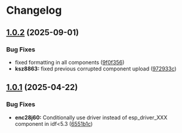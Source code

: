 # Changelog

## [1.0.2](https://github.com/kostaond/esp-eth-drivers/compare/enc28j60@v1.0.1...enc28j60@v1.0.2) (2025-09-01)


### Bug Fixes

* fixed formatting in all components ([9f0f356](https://github.com/kostaond/esp-eth-drivers/commit/9f0f356a4b1402c6c19787619288e0f84310464a))
* **ksz8863:** fixed previous corrupted component upload ([972933c](https://github.com/kostaond/esp-eth-drivers/commit/972933c0c907415fef26d3a1e5cda321b62834f7))

## [1.0.1](https://github.com/espressif/esp-eth-drivers/compare/enc28j60@v1.0.0...enc28j60@v1.0.1) (2025-04-22)


### Bug Fixes

* **enc28j60:** Conditionally use driver instead of esp_driver_XXX component in idf&lt;5.3 ([6551b1c](https://github.com/espressif/esp-eth-drivers/commit/6551b1cd2f984b757980cc2e7d13631c70f84d4e))
